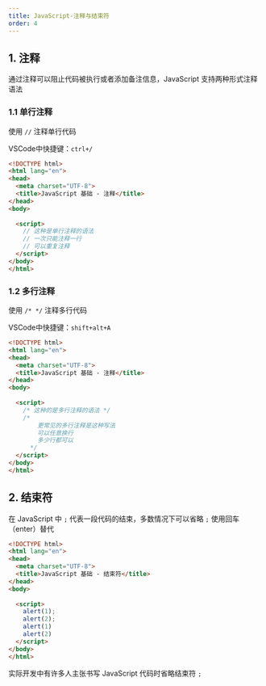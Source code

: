 ```yaml
---
title: JavaScript-注释与结束符
order: 4
---
```


## 1. 注释

通过注释可以阻止代码被执行或者添加备注信息，JavaScript 支持两种形式注释语法

### 1.1 单行注释

使用 `//` 注释单行代码

VSCode中快捷键：`ctrl+/`

```html
<!DOCTYPE html>
<html lang="en">
<head>
  <meta charset="UTF-8">
  <title>JavaScript 基础 - 注释</title>
</head>
<body>
  
  <script>
    // 这种是单行注释的语法
    // 一次只能注释一行
    // 可以重复注释
  </script>
</body>
</html>
```

### 1.2 多行注释

使用 `/* */` 注释多行代码

VSCode中快捷键：`shift+alt+A`

```html
<!DOCTYPE html>
<html lang="en">
<head>
  <meta charset="UTF-8">
  <title>JavaScript 基础 - 注释</title>
</head>
<body>
  
  <script>
    /* 这种的是多行注释的语法 */
    /*
    	更常见的多行注释是这种写法
    	可以任意换行
    	多少行都可以
      */
  </script>
</body>
</html>
```

## 2. 结束符

在 JavaScript 中 `;` 代表一段代码的结束，多数情况下可以省略 `;` 使用回车（enter）替代

```html
<!DOCTYPE html>
<html lang="en">
<head>
  <meta charset="UTF-8">
  <title>JavaScript 基础 - 结束符</title>
</head>
<body>
  
  <script> 
    alert(1);
    alert(2);
    alert(1)
    alert(2)
  </script>
</body>
</html>
```

实际开发中有许多人主张书写 JavaScript 代码时省略结束符 `;`